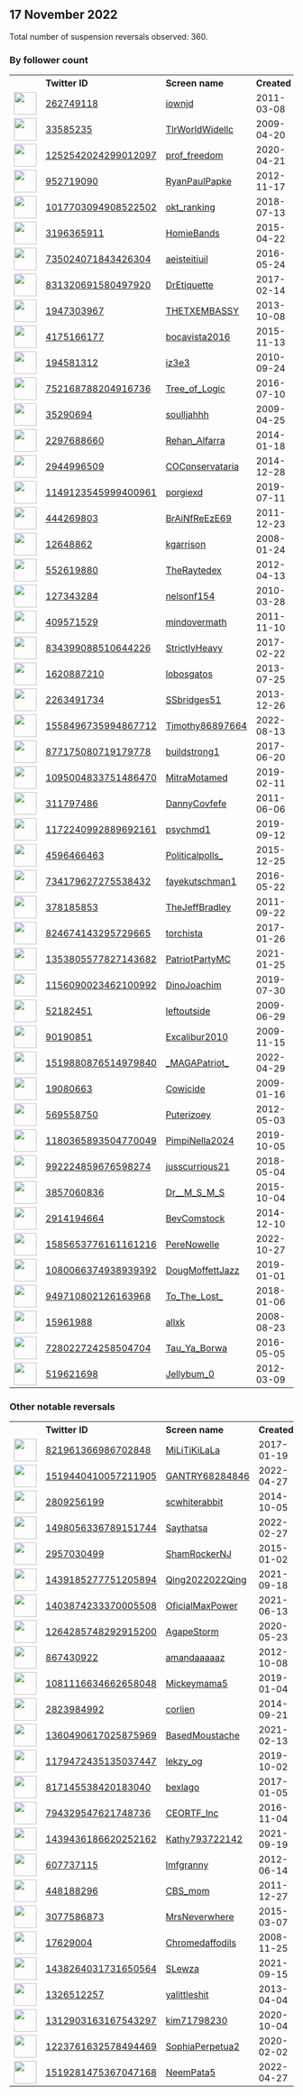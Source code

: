 
## 17 November 2022
Total number of suspension reversals observed: 360.

### By follower count
<table><tr><th></th><th align="left">Twitter ID</th><th align="left">Screen name</th>
<th align="left">Created</th><th align="left">Status</th><th align="left">Suspended</th><th align="left">Followers</th>
<tr><td><a href="https://pbs.twimg.com/profile_images/1656149406733725698/T8JmIPEJ_normal.jpg"><img src="https://pbs.twimg.com/profile_images/1656149406733725698/T8JmIPEJ_normal.jpg" width="40px" height="40px" align="center"/></a></td><td><a href="https://twitter.com/intent/user?user_id=262749118">262749118</a></td><td><a href="https://twitter.com/iownjd">iownjd</a></td><td>2011-03-08</td><td align="center"></td><td>2022-08-23</td><td>770117</td></tr>
<tr><td><a href="https://pbs.twimg.com/profile_images/1661983655332560896/ZVDXne0r_normal.jpg"><img src="https://pbs.twimg.com/profile_images/1661983655332560896/ZVDXne0r_normal.jpg" width="40px" height="40px" align="center"/></a></td><td><a href="https://twitter.com/intent/user?user_id=33585235">33585235</a></td><td><a href="https://twitter.com/TlrWorldWidellc">TlrWorldWidellc</a></td><td>2009-04-20</td><td align="center"></td><td></td><td>322296</td></tr>
<tr><td><a href="https://pbs.twimg.com/profile_images/1611763084812599297/M_TJdo_E_normal.jpg"><img src="https://pbs.twimg.com/profile_images/1611763084812599297/M_TJdo_E_normal.jpg" width="40px" height="40px" align="center"/></a></td><td><a href="https://twitter.com/intent/user?user_id=1252542024299012097">1252542024299012097</a></td><td><a href="https://twitter.com/prof_freedom">prof_freedom</a></td><td>2020-04-21</td><td align="center"></td><td>2022-11-14</td><td>69317</td></tr>
<tr><td><a href="https://pbs.twimg.com/profile_images/893789278152654848/l_ZvbBtG_normal.jpg"><img src="https://pbs.twimg.com/profile_images/893789278152654848/l_ZvbBtG_normal.jpg" width="40px" height="40px" align="center"/></a></td><td><a href="https://twitter.com/intent/user?user_id=952719090">952719090</a></td><td><a href="https://twitter.com/RyanPaulPapke">RyanPaulPapke</a></td><td>2012-11-17</td><td align="center"></td><td>2022-10-28</td><td>65467</td></tr>
<tr><td><a href="https://pbs.twimg.com/profile_images/1545709529173839873/DP-uf-Oc_normal.jpg"><img src="https://pbs.twimg.com/profile_images/1545709529173839873/DP-uf-Oc_normal.jpg" width="40px" height="40px" align="center"/></a></td><td><a href="https://twitter.com/intent/user?user_id=1017703094908522502">1017703094908522502</a></td><td><a href="https://twitter.com/okt_ranking">okt_ranking</a></td><td>2018-07-13</td><td align="center"></td><td></td><td>49854</td></tr>
<tr><td><a href="https://pbs.twimg.com/profile_images/984043452559048704/5YFKzZwV_normal.jpg"><img src="https://pbs.twimg.com/profile_images/984043452559048704/5YFKzZwV_normal.jpg" width="40px" height="40px" align="center"/></a></td><td><a href="https://twitter.com/intent/user?user_id=3196365911">3196365911</a></td><td><a href="https://twitter.com/HomieBands">HomieBands</a></td><td>2015-04-22</td><td align="center"></td><td>2022-10-29</td><td>42014</td></tr>
<tr><td><a href="https://pbs.twimg.com/profile_images/990092380023001088/Ydg3vHkl_normal.jpg"><img src="https://pbs.twimg.com/profile_images/990092380023001088/Ydg3vHkl_normal.jpg" width="40px" height="40px" align="center"/></a></td><td><a href="https://twitter.com/intent/user?user_id=735024071843426304">735024071843426304</a></td><td><a href="https://twitter.com/aeisteitiuil">aeisteitiuil</a></td><td>2016-05-24</td><td align="center"></td><td>2022-11-02</td><td>37072</td></tr>
<tr><td><a href="https://pbs.twimg.com/profile_images/1604277055041830914/n2u59uYs_normal.jpg"><img src="https://pbs.twimg.com/profile_images/1604277055041830914/n2u59uYs_normal.jpg" width="40px" height="40px" align="center"/></a></td><td><a href="https://twitter.com/intent/user?user_id=831320691580497920">831320691580497920</a></td><td><a href="https://twitter.com/DrEtiquette">DrEtiquette</a></td><td>2017-02-14</td><td align="center"></td><td></td><td>36783</td></tr>
<tr><td><a href="https://pbs.twimg.com/profile_images/1620498987319959553/huTrtw9k_normal.jpg"><img src="https://pbs.twimg.com/profile_images/1620498987319959553/huTrtw9k_normal.jpg" width="40px" height="40px" align="center"/></a></td><td><a href="https://twitter.com/intent/user?user_id=1947303967">1947303967</a></td><td><a href="https://twitter.com/THETXEMBASSY">THETXEMBASSY</a></td><td>2013-10-08</td><td align="center"></td><td></td><td>32211</td></tr>
<tr><td><a href="https://pbs.twimg.com/profile_images/1593451356920184833/Kyh8FOOr_normal.jpg"><img src="https://pbs.twimg.com/profile_images/1593451356920184833/Kyh8FOOr_normal.jpg" width="40px" height="40px" align="center"/></a></td><td><a href="https://twitter.com/intent/user?user_id=4175166177">4175166177</a></td><td><a href="https://twitter.com/bocavista2016">bocavista2016</a></td><td>2015-11-13</td><td align="center"></td><td></td><td>23561</td></tr>
<tr><td><a href="https://pbs.twimg.com/profile_images/1636872131807002625/yKg8YC-1_normal.jpg"><img src="https://pbs.twimg.com/profile_images/1636872131807002625/yKg8YC-1_normal.jpg" width="40px" height="40px" align="center"/></a></td><td><a href="https://twitter.com/intent/user?user_id=194581312">194581312</a></td><td><a href="https://twitter.com/iz3e3">iz3e3</a></td><td>2010-09-24</td><td align="center"></td><td>2022-11-06</td><td>18336</td></tr>
<tr><td><a href="https://pbs.twimg.com/profile_images/1656711979304730642/BGekR6_g_normal.jpg"><img src="https://pbs.twimg.com/profile_images/1656711979304730642/BGekR6_g_normal.jpg" width="40px" height="40px" align="center"/></a></td><td><a href="https://twitter.com/intent/user?user_id=752168788204916736">752168788204916736</a></td><td><a href="https://twitter.com/Tree_of_Logic">Tree_of_Logic</a></td><td>2016-07-10</td><td align="center"></td><td></td><td>11648</td></tr>
<tr><td><a href="https://pbs.twimg.com/profile_images/1635007654673129474/DvhjHV7t_normal.jpg"><img src="https://pbs.twimg.com/profile_images/1635007654673129474/DvhjHV7t_normal.jpg" width="40px" height="40px" align="center"/></a></td><td><a href="https://twitter.com/intent/user?user_id=35290694">35290694</a></td><td><a href="https://twitter.com/soulljahhh">soulljahhh</a></td><td>2009-04-25</td><td align="center"></td><td></td><td>11158</td></tr>
<tr><td><a href="https://pbs.twimg.com/profile_images/1635400609032445955/MkKZcK5b_normal.jpg"><img src="https://pbs.twimg.com/profile_images/1635400609032445955/MkKZcK5b_normal.jpg" width="40px" height="40px" align="center"/></a></td><td><a href="https://twitter.com/intent/user?user_id=2297688660">2297688660</a></td><td><a href="https://twitter.com/Rehan_Alfarra">Rehan_Alfarra</a></td><td>2014-01-18</td><td align="center"></td><td>2022-11-17</td><td>10757</td></tr>
<tr><td><a href="https://pbs.twimg.com/profile_images/1644259449274798080/O_sTt9Nt_normal.jpg"><img src="https://pbs.twimg.com/profile_images/1644259449274798080/O_sTt9Nt_normal.jpg" width="40px" height="40px" align="center"/></a></td><td><a href="https://twitter.com/intent/user?user_id=2944996509">2944996509</a></td><td><a href="https://twitter.com/COConservataria">COConservataria</a></td><td>2014-12-28</td><td align="center"></td><td></td><td>10337</td></tr>
<tr><td><a href="https://pbs.twimg.com/profile_images/1643679412011900946/u-8TaTNb_normal.jpg"><img src="https://pbs.twimg.com/profile_images/1643679412011900946/u-8TaTNb_normal.jpg" width="40px" height="40px" align="center"/></a></td><td><a href="https://twitter.com/intent/user?user_id=1149123545999400961">1149123545999400961</a></td><td><a href="https://twitter.com/porgiexd">porgiexd</a></td><td>2019-07-11</td><td align="center"></td><td>2022-09-20</td><td>9288</td></tr>
<tr><td><a href="https://pbs.twimg.com/profile_images/1086448155472904195/6AVplN-q_normal.jpg"><img src="https://pbs.twimg.com/profile_images/1086448155472904195/6AVplN-q_normal.jpg" width="40px" height="40px" align="center"/></a></td><td><a href="https://twitter.com/intent/user?user_id=444269803">444269803</a></td><td><a href="https://twitter.com/BrAiNfReEzE69">BrAiNfReEzE69</a></td><td>2011-12-23</td><td align="center"></td><td></td><td>8454</td></tr>
<tr><td><a href="https://pbs.twimg.com/profile_images/1347274080454549505/30vl0ZGg_normal.jpg"><img src="https://pbs.twimg.com/profile_images/1347274080454549505/30vl0ZGg_normal.jpg" width="40px" height="40px" align="center"/></a></td><td><a href="https://twitter.com/intent/user?user_id=12648862">12648862</a></td><td><a href="https://twitter.com/kgarrison">kgarrison</a></td><td>2008-01-24</td><td align="center"></td><td>2022-10-29</td><td>8241</td></tr>
<tr><td><a href="https://pbs.twimg.com/profile_images/1628256844194914304/RQlaIQjv_normal.jpg"><img src="https://pbs.twimg.com/profile_images/1628256844194914304/RQlaIQjv_normal.jpg" width="40px" height="40px" align="center"/></a></td><td><a href="https://twitter.com/intent/user?user_id=552619880">552619880</a></td><td><a href="https://twitter.com/TheRaytedex">TheRaytedex</a></td><td>2012-04-13</td><td align="center"></td><td></td><td>7712</td></tr>
<tr><td><a href="https://pbs.twimg.com/profile_images/1445876075041464326/vfYZjAU2_normal.jpg"><img src="https://pbs.twimg.com/profile_images/1445876075041464326/vfYZjAU2_normal.jpg" width="40px" height="40px" align="center"/></a></td><td><a href="https://twitter.com/intent/user?user_id=127343284">127343284</a></td><td><a href="https://twitter.com/nelsonf154">nelsonf154</a></td><td>2010-03-28</td><td align="center"></td><td>2022-09-09</td><td>7461</td></tr>
<tr><td><a href="https://pbs.twimg.com/profile_images/936022105329516544/0QeGmrqS_normal.jpg"><img src="https://pbs.twimg.com/profile_images/936022105329516544/0QeGmrqS_normal.jpg" width="40px" height="40px" align="center"/></a></td><td><a href="https://twitter.com/intent/user?user_id=409571529">409571529</a></td><td><a href="https://twitter.com/mindovermath">mindovermath</a></td><td>2011-11-10</td><td align="center"></td><td>2022-10-28</td><td>7407</td></tr>
<tr><td><a href="https://pbs.twimg.com/profile_images/1520093130971832320/P9V026U__normal.jpg"><img src="https://pbs.twimg.com/profile_images/1520093130971832320/P9V026U__normal.jpg" width="40px" height="40px" align="center"/></a></td><td><a href="https://twitter.com/intent/user?user_id=834399088510644226">834399088510644226</a></td><td><a href="https://twitter.com/StrictlyHeavy">StrictlyHeavy</a></td><td>2017-02-22</td><td align="center"></td><td>2022-10-29</td><td>7122</td></tr>
<tr><td><a href="https://pbs.twimg.com/profile_images/1262854054092271616/qP9QZYU4_normal.jpg"><img src="https://pbs.twimg.com/profile_images/1262854054092271616/qP9QZYU4_normal.jpg" width="40px" height="40px" align="center"/></a></td><td><a href="https://twitter.com/intent/user?user_id=1620887210">1620887210</a></td><td><a href="https://twitter.com/lobosgatos">lobosgatos</a></td><td>2013-07-25</td><td align="center"></td><td>2022-10-18</td><td>6876</td></tr>
<tr><td><a href="https://pbs.twimg.com/profile_images/634562785167278080/YX47pbpj_normal.jpg"><img src="https://pbs.twimg.com/profile_images/634562785167278080/YX47pbpj_normal.jpg" width="40px" height="40px" align="center"/></a></td><td><a href="https://twitter.com/intent/user?user_id=2263491734">2263491734</a></td><td><a href="https://twitter.com/SSbridges51">SSbridges51</a></td><td>2013-12-26</td><td align="center"></td><td>2022-10-29</td><td>6591</td></tr>
<tr><td><a href="https://pbs.twimg.com/profile_images/1598531647816708097/uNm-T98w_normal.jpg"><img src="https://pbs.twimg.com/profile_images/1598531647816708097/uNm-T98w_normal.jpg" width="40px" height="40px" align="center"/></a></td><td><a href="https://twitter.com/intent/user?user_id=1558496735994867712">1558496735994867712</a></td><td><a href="https://twitter.com/Timothy86897664">Timothy86897664</a></td><td>2022-08-13</td><td align="center">👋</td><td>2022-11-10</td><td>6178</td></tr>
<tr><td><a href="https://pbs.twimg.com/profile_images/877181056180510721/Y-Hff5sD_normal.jpg"><img src="https://pbs.twimg.com/profile_images/877181056180510721/Y-Hff5sD_normal.jpg" width="40px" height="40px" align="center"/></a></td><td><a href="https://twitter.com/intent/user?user_id=877175080719179778">877175080719179778</a></td><td><a href="https://twitter.com/buildstrong1">buildstrong1</a></td><td>2017-06-20</td><td align="center"></td><td>2022-04-04</td><td>5247</td></tr>
<tr><td><a href="https://pbs.twimg.com/profile_images/1573987468499640320/RSgxzBWU_normal.jpg"><img src="https://pbs.twimg.com/profile_images/1573987468499640320/RSgxzBWU_normal.jpg" width="40px" height="40px" align="center"/></a></td><td><a href="https://twitter.com/intent/user?user_id=1095004833751486470">1095004833751486470</a></td><td><a href="https://twitter.com/MitraMotamed">MitraMotamed</a></td><td>2019-02-11</td><td align="center"></td><td>2022-10-29</td><td>5140</td></tr>
<tr><td><a href="https://pbs.twimg.com/profile_images/1605000557118324748/MXIx7QBf_normal.jpg"><img src="https://pbs.twimg.com/profile_images/1605000557118324748/MXIx7QBf_normal.jpg" width="40px" height="40px" align="center"/></a></td><td><a href="https://twitter.com/intent/user?user_id=311797486">311797486</a></td><td><a href="https://twitter.com/DannyCovfefe">DannyCovfefe</a></td><td>2011-06-06</td><td align="center"></td><td></td><td>5085</td></tr>
<tr><td><a href="https://pbs.twimg.com/profile_images/1208444357520560129/H0bYvXfw_normal.jpg"><img src="https://pbs.twimg.com/profile_images/1208444357520560129/H0bYvXfw_normal.jpg" width="40px" height="40px" align="center"/></a></td><td><a href="https://twitter.com/intent/user?user_id=1172240992889692161">1172240992889692161</a></td><td><a href="https://twitter.com/psychmd1">psychmd1</a></td><td>2019-09-12</td><td align="center"></td><td></td><td>4760</td></tr>
<tr><td><a href="https://pbs.twimg.com/profile_images/749569292971151360/psF5Apr7_normal.jpg"><img src="https://pbs.twimg.com/profile_images/749569292971151360/psF5Apr7_normal.jpg" width="40px" height="40px" align="center"/></a></td><td><a href="https://twitter.com/intent/user?user_id=4596466463">4596466463</a></td><td><a href="https://twitter.com/Politicalpolls_">Politicalpolls_</a></td><td>2015-12-25</td><td align="center"></td><td></td><td>4449</td></tr>
<tr><td><a href="https://abs.twimg.com/sticky/default_profile_images/default_profile_normal.png"><img src="https://abs.twimg.com/sticky/default_profile_images/default_profile_normal.png" width="40px" height="40px" align="center"/></a></td><td><a href="https://twitter.com/intent/user?user_id=734179627275538432">734179627275538432</a></td><td><a href="https://twitter.com/fayekutschman1">fayekutschman1</a></td><td>2016-05-22</td><td align="center"></td><td>2022-10-29</td><td>4429</td></tr>
<tr><td><a href="https://pbs.twimg.com/profile_images/1326027528243437568/nsmFtcc4_normal.jpg"><img src="https://pbs.twimg.com/profile_images/1326027528243437568/nsmFtcc4_normal.jpg" width="40px" height="40px" align="center"/></a></td><td><a href="https://twitter.com/intent/user?user_id=378185853">378185853</a></td><td><a href="https://twitter.com/TheJeffBradley">TheJeffBradley</a></td><td>2011-09-22</td><td align="center">🚫</td><td></td><td>4407</td></tr>
<tr><td><a href="https://pbs.twimg.com/profile_images/1653493425424027666/O32W_JMh_normal.png"><img src="https://pbs.twimg.com/profile_images/1653493425424027666/O32W_JMh_normal.png" width="40px" height="40px" align="center"/></a></td><td><a href="https://twitter.com/intent/user?user_id=824674143295729665">824674143295729665</a></td><td><a href="https://twitter.com/torchista">torchista</a></td><td>2017-01-26</td><td align="center"></td><td></td><td>4376</td></tr>
<tr><td><a href="https://pbs.twimg.com/profile_images/1366948101353705473/m9QX0DUo_normal.jpg"><img src="https://pbs.twimg.com/profile_images/1366948101353705473/m9QX0DUo_normal.jpg" width="40px" height="40px" align="center"/></a></td><td><a href="https://twitter.com/intent/user?user_id=1353805577827143682">1353805577827143682</a></td><td><a href="https://twitter.com/PatriotPartyMC">PatriotPartyMC</a></td><td>2021-01-25</td><td align="center"></td><td>2022-10-29</td><td>4128</td></tr>
<tr><td><a href="https://pbs.twimg.com/profile_images/1352003369842446337/3oe1qnKd_normal.jpg"><img src="https://pbs.twimg.com/profile_images/1352003369842446337/3oe1qnKd_normal.jpg" width="40px" height="40px" align="center"/></a></td><td><a href="https://twitter.com/intent/user?user_id=1156090023462100992">1156090023462100992</a></td><td><a href="https://twitter.com/DinoJoachim">DinoJoachim</a></td><td>2019-07-30</td><td align="center">👋</td><td></td><td>3737</td></tr>
<tr><td><a href="https://pbs.twimg.com/profile_images/909198867656269826/f3FO2Pya_normal.jpg"><img src="https://pbs.twimg.com/profile_images/909198867656269826/f3FO2Pya_normal.jpg" width="40px" height="40px" align="center"/></a></td><td><a href="https://twitter.com/intent/user?user_id=52182451">52182451</a></td><td><a href="https://twitter.com/leftoutside">leftoutside</a></td><td>2009-06-29</td><td align="center"></td><td>2022-11-11</td><td>3718</td></tr>
<tr><td><a href="https://pbs.twimg.com/profile_images/2936136532/5339e9d3545d9cc57a32463039db2ddd_normal.jpeg"><img src="https://pbs.twimg.com/profile_images/2936136532/5339e9d3545d9cc57a32463039db2ddd_normal.jpeg" width="40px" height="40px" align="center"/></a></td><td><a href="https://twitter.com/intent/user?user_id=90190851">90190851</a></td><td><a href="https://twitter.com/Excalibur2010">Excalibur2010</a></td><td>2009-11-15</td><td align="center"></td><td>2022-10-29</td><td>3636</td></tr>
<tr><td><a href="https://pbs.twimg.com/profile_images/1519886095218970626/3jy0oy6-_normal.jpg"><img src="https://pbs.twimg.com/profile_images/1519886095218970626/3jy0oy6-_normal.jpg" width="40px" height="40px" align="center"/></a></td><td><a href="https://twitter.com/intent/user?user_id=1519880876514979840">1519880876514979840</a></td><td><a href="https://twitter.com/_MAGAPatriot_">_MAGAPatriot_</a></td><td>2022-04-29</td><td align="center"></td><td>2022-07-05</td><td>3390</td></tr>
<tr><td><a href="https://pbs.twimg.com/profile_images/1593374189578092544/fkPgWQKs_normal.jpg"><img src="https://pbs.twimg.com/profile_images/1593374189578092544/fkPgWQKs_normal.jpg" width="40px" height="40px" align="center"/></a></td><td><a href="https://twitter.com/intent/user?user_id=19080663">19080663</a></td><td><a href="https://twitter.com/Cowicide">Cowicide</a></td><td>2009-01-16</td><td align="center"></td><td></td><td>3381</td></tr>
<tr><td><a href="https://pbs.twimg.com/profile_images/1518400381583527936/MG6JplLD_normal.jpg"><img src="https://pbs.twimg.com/profile_images/1518400381583527936/MG6JplLD_normal.jpg" width="40px" height="40px" align="center"/></a></td><td><a href="https://twitter.com/intent/user?user_id=569558750">569558750</a></td><td><a href="https://twitter.com/Puterizoey">Puterizoey</a></td><td>2012-05-03</td><td align="center"></td><td>2022-05-02</td><td>3340</td></tr>
<tr><td><a href="https://pbs.twimg.com/profile_images/1443418103568900106/MUReUyKT_normal.jpg"><img src="https://pbs.twimg.com/profile_images/1443418103568900106/MUReUyKT_normal.jpg" width="40px" height="40px" align="center"/></a></td><td><a href="https://twitter.com/intent/user?user_id=1180365893504770049">1180365893504770049</a></td><td><a href="https://twitter.com/PimpiNella2024">PimpiNella2024</a></td><td>2019-10-05</td><td align="center"></td><td>2022-10-29</td><td>3328</td></tr>
<tr><td><a href="https://pbs.twimg.com/profile_images/1648195334882099205/BHhZPaXB_normal.jpg"><img src="https://pbs.twimg.com/profile_images/1648195334882099205/BHhZPaXB_normal.jpg" width="40px" height="40px" align="center"/></a></td><td><a href="https://twitter.com/intent/user?user_id=992224859676598274">992224859676598274</a></td><td><a href="https://twitter.com/jusscurrious21">jusscurrious21</a></td><td>2018-05-04</td><td align="center"></td><td></td><td>3310</td></tr>
<tr><td><a href="https://pbs.twimg.com/profile_images/1464715104109436931/mtAZCpQA_normal.jpg"><img src="https://pbs.twimg.com/profile_images/1464715104109436931/mtAZCpQA_normal.jpg" width="40px" height="40px" align="center"/></a></td><td><a href="https://twitter.com/intent/user?user_id=3857060836">3857060836</a></td><td><a href="https://twitter.com/Dr__M_S_M_S">Dr__M_S_M_S</a></td><td>2015-10-04</td><td align="center"></td><td>2022-10-26</td><td>3308</td></tr>
<tr><td><a href="https://pbs.twimg.com/profile_images/823970421989113857/zkwdo3cA_normal.jpg"><img src="https://pbs.twimg.com/profile_images/823970421989113857/zkwdo3cA_normal.jpg" width="40px" height="40px" align="center"/></a></td><td><a href="https://twitter.com/intent/user?user_id=2914194664">2914194664</a></td><td><a href="https://twitter.com/BevComstock">BevComstock</a></td><td>2014-12-10</td><td align="center"></td><td>2022-10-29</td><td>3257</td></tr>
<tr><td><a href="https://pbs.twimg.com/profile_images/1598963368370573314/sW4SuXLi_normal.jpg"><img src="https://pbs.twimg.com/profile_images/1598963368370573314/sW4SuXLi_normal.jpg" width="40px" height="40px" align="center"/></a></td><td><a href="https://twitter.com/intent/user?user_id=1585653776161161216">1585653776161161216</a></td><td><a href="https://twitter.com/PereNowelle">PereNowelle</a></td><td>2022-10-27</td><td align="center">🚫</td><td>2022-11-08</td><td>3199</td></tr>
<tr><td><a href="https://pbs.twimg.com/profile_images/1352057062474149888/WlZI9fmR_normal.jpg"><img src="https://pbs.twimg.com/profile_images/1352057062474149888/WlZI9fmR_normal.jpg" width="40px" height="40px" align="center"/></a></td><td><a href="https://twitter.com/intent/user?user_id=1080066374938939392">1080066374938939392</a></td><td><a href="https://twitter.com/DougMoffettJazz">DougMoffettJazz</a></td><td>2019-01-01</td><td align="center"></td><td>2022-10-29</td><td>3096</td></tr>
<tr><td><a href="https://pbs.twimg.com/profile_images/1421110565024538626/O53jqXP4_normal.jpg"><img src="https://pbs.twimg.com/profile_images/1421110565024538626/O53jqXP4_normal.jpg" width="40px" height="40px" align="center"/></a></td><td><a href="https://twitter.com/intent/user?user_id=949710802126163968">949710802126163968</a></td><td><a href="https://twitter.com/To_The_Lost_">To_The_Lost_</a></td><td>2018-01-06</td><td align="center"></td><td>2022-10-29</td><td>2950</td></tr>
<tr><td><a href="https://pbs.twimg.com/profile_images/1663278087969333248/8nYLvt9r_normal.jpg"><img src="https://pbs.twimg.com/profile_images/1663278087969333248/8nYLvt9r_normal.jpg" width="40px" height="40px" align="center"/></a></td><td><a href="https://twitter.com/intent/user?user_id=15961988">15961988</a></td><td><a href="https://twitter.com/allxk">allxk</a></td><td>2008-08-23</td><td align="center"></td><td>2022-09-23</td><td>2884</td></tr>
<tr><td><a href="https://pbs.twimg.com/profile_images/1651869887193665536/2gJnTi1H_normal.jpg"><img src="https://pbs.twimg.com/profile_images/1651869887193665536/2gJnTi1H_normal.jpg" width="40px" height="40px" align="center"/></a></td><td><a href="https://twitter.com/intent/user?user_id=728022724258504704">728022724258504704</a></td><td><a href="https://twitter.com/Tau_Ya_Borwa">Tau_Ya_Borwa</a></td><td>2016-05-05</td><td align="center"></td><td></td><td>2856</td></tr>
<tr><td><a href="https://pbs.twimg.com/profile_images/1603403368709382148/2nE1M7Xw_normal.jpg"><img src="https://pbs.twimg.com/profile_images/1603403368709382148/2nE1M7Xw_normal.jpg" width="40px" height="40px" align="center"/></a></td><td><a href="https://twitter.com/intent/user?user_id=519621698">519621698</a></td><td><a href="https://twitter.com/Jellybum_0">Jellybum_0</a></td><td>2012-03-09</td><td align="center"></td><td>2022-11-11</td><td>2846</td></tr>
</table>

### Other notable reversals
<table><tr><th></th><th align="left">Twitter ID</th><th align="left">Screen name</th>
<th align="left">Created</th><th align="left">Status</th><th align="left">Suspended</th><th align="left">Followers</th>
<tr><td><a href="https://pbs.twimg.com/profile_images/1344021915825020929/bpeMKMde_normal.jpg"><img src="https://pbs.twimg.com/profile_images/1344021915825020929/bpeMKMde_normal.jpg" width="40px" height="40px" align="center"/></a></td><td><a href="https://twitter.com/intent/user?user_id=821961366986702848">821961366986702848</a></td><td><a href="https://twitter.com/MiLiTiKiLaLa">MiLiTiKiLaLa</a></td><td>2017-01-19</td><td align="center"></td><td>2022-10-29</td><td>1247</td></tr>
<tr><td><a href="https://pbs.twimg.com/profile_images/1519443376340307968/0BcHDhl2_normal.jpg"><img src="https://pbs.twimg.com/profile_images/1519443376340307968/0BcHDhl2_normal.jpg" width="40px" height="40px" align="center"/></a></td><td><a href="https://twitter.com/intent/user?user_id=1519440410057211905">1519440410057211905</a></td><td><a href="https://twitter.com/GANTRY68284846">GANTRY68284846</a></td><td>2022-04-27</td><td align="center"></td><td>2022-11-10</td><td>1555</td></tr>
<tr><td><a href="https://pbs.twimg.com/profile_images/518905489103413248/VyQfxDMA_normal.jpeg"><img src="https://pbs.twimg.com/profile_images/518905489103413248/VyQfxDMA_normal.jpeg" width="40px" height="40px" align="center"/></a></td><td><a href="https://twitter.com/intent/user?user_id=2809256199">2809256199</a></td><td><a href="https://twitter.com/scwhiterabbit">scwhiterabbit</a></td><td>2014-10-05</td><td align="center"></td><td>2022-10-29</td><td>1082</td></tr>
<tr><td><a href="https://pbs.twimg.com/profile_images/1652226673142530048/ADUGa-se_normal.jpg"><img src="https://pbs.twimg.com/profile_images/1652226673142530048/ADUGa-se_normal.jpg" width="40px" height="40px" align="center"/></a></td><td><a href="https://twitter.com/intent/user?user_id=1498056336789151744">1498056336789151744</a></td><td><a href="https://twitter.com/Saythatsa">Saythatsa</a></td><td>2022-02-27</td><td align="center"></td><td>2022-07-04</td><td>150</td></tr>
<tr><td><a href="https://pbs.twimg.com/profile_images/1661568506083647489/HSoYgoWZ_normal.jpg"><img src="https://pbs.twimg.com/profile_images/1661568506083647489/HSoYgoWZ_normal.jpg" width="40px" height="40px" align="center"/></a></td><td><a href="https://twitter.com/intent/user?user_id=2957030499">2957030499</a></td><td><a href="https://twitter.com/ShamRockerNJ">ShamRockerNJ</a></td><td>2015-01-02</td><td align="center"></td><td>2022-11-11</td><td>1408</td></tr>
<tr><td><a href="https://pbs.twimg.com/profile_images/1617579821567209472/LMxiy_Qy_normal.jpg"><img src="https://pbs.twimg.com/profile_images/1617579821567209472/LMxiy_Qy_normal.jpg" width="40px" height="40px" align="center"/></a></td><td><a href="https://twitter.com/intent/user?user_id=1439185277751205894">1439185277751205894</a></td><td><a href="https://twitter.com/Qing2022022Qing">Qing2022022Qing</a></td><td>2021-09-18</td><td align="center"></td><td>2022-04-15</td><td>1737</td></tr>
<tr><td><a href="https://pbs.twimg.com/profile_images/1628442113120649218/T1Rd8i7I_normal.jpg"><img src="https://pbs.twimg.com/profile_images/1628442113120649218/T1Rd8i7I_normal.jpg" width="40px" height="40px" align="center"/></a></td><td><a href="https://twitter.com/intent/user?user_id=1403874233370005508">1403874233370005508</a></td><td><a href="https://twitter.com/OficialMaxPower">OficialMaxPower</a></td><td>2021-06-13</td><td align="center"></td><td>2022-05-25</td><td>157</td></tr>
<tr><td><a href="https://pbs.twimg.com/profile_images/1264286481935466496/jryn8bkG_normal.jpg"><img src="https://pbs.twimg.com/profile_images/1264286481935466496/jryn8bkG_normal.jpg" width="40px" height="40px" align="center"/></a></td><td><a href="https://twitter.com/intent/user?user_id=1264285748292915200">1264285748292915200</a></td><td><a href="https://twitter.com/AgapeStorm">AgapeStorm</a></td><td>2020-05-23</td><td align="center"></td><td>2022-10-29</td><td>941</td></tr>
<tr><td><a href="https://pbs.twimg.com/profile_images/2693358718/5e4053d221f17a643f52576b7ea2fdde_normal.jpeg"><img src="https://pbs.twimg.com/profile_images/2693358718/5e4053d221f17a643f52576b7ea2fdde_normal.jpeg" width="40px" height="40px" align="center"/></a></td><td><a href="https://twitter.com/intent/user?user_id=867430922">867430922</a></td><td><a href="https://twitter.com/amandaaaaaz">amandaaaaaz</a></td><td>2012-10-08</td><td align="center"></td><td>2022-10-29</td><td>1534</td></tr>
<tr><td><a href="https://pbs.twimg.com/profile_images/1420237132090646535/MpqKY0bB_normal.jpg"><img src="https://pbs.twimg.com/profile_images/1420237132090646535/MpqKY0bB_normal.jpg" width="40px" height="40px" align="center"/></a></td><td><a href="https://twitter.com/intent/user?user_id=1081116634662658048">1081116634662658048</a></td><td><a href="https://twitter.com/Mickeymama5">Mickeymama5</a></td><td>2019-01-04</td><td align="center"></td><td>2022-10-29</td><td>495</td></tr>
<tr><td><a href="https://pbs.twimg.com/profile_images/1287980506034905091/bLr8hfAN_normal.jpg"><img src="https://pbs.twimg.com/profile_images/1287980506034905091/bLr8hfAN_normal.jpg" width="40px" height="40px" align="center"/></a></td><td><a href="https://twitter.com/intent/user?user_id=2823984992">2823984992</a></td><td><a href="https://twitter.com/corlien">corlien</a></td><td>2014-09-21</td><td align="center"></td><td>2022-10-29</td><td>471</td></tr>
<tr><td><a href="https://pbs.twimg.com/profile_images/1360491105763037185/BCpMcBog_normal.jpg"><img src="https://pbs.twimg.com/profile_images/1360491105763037185/BCpMcBog_normal.jpg" width="40px" height="40px" align="center"/></a></td><td><a href="https://twitter.com/intent/user?user_id=1360490617025875969">1360490617025875969</a></td><td><a href="https://twitter.com/BasedMoustache">BasedMoustache</a></td><td>2021-02-13</td><td align="center"></td><td></td><td>100</td></tr>
<tr><td><a href="https://pbs.twimg.com/profile_images/1639713717322489856/FfSM-rTD_normal.jpg"><img src="https://pbs.twimg.com/profile_images/1639713717322489856/FfSM-rTD_normal.jpg" width="40px" height="40px" align="center"/></a></td><td><a href="https://twitter.com/intent/user?user_id=1179472435135037447">1179472435135037447</a></td><td><a href="https://twitter.com/lekzy_og">lekzy_og</a></td><td>2019-10-02</td><td align="center">🚫</td><td>2022-11-11</td><td>730</td></tr>
<tr><td><a href="https://pbs.twimg.com/profile_images/1520740248300531717/y2LNxg5-_normal.jpg"><img src="https://pbs.twimg.com/profile_images/1520740248300531717/y2LNxg5-_normal.jpg" width="40px" height="40px" align="center"/></a></td><td><a href="https://twitter.com/intent/user?user_id=817145538420183040">817145538420183040</a></td><td><a href="https://twitter.com/bexlago">bexlago</a></td><td>2017-01-05</td><td align="center"></td><td>2022-10-29</td><td>2017</td></tr>
<tr><td><a href="https://pbs.twimg.com/profile_images/1078038326802894853/chdE4q7G_normal.jpg"><img src="https://pbs.twimg.com/profile_images/1078038326802894853/chdE4q7G_normal.jpg" width="40px" height="40px" align="center"/></a></td><td><a href="https://twitter.com/intent/user?user_id=794329547621748736">794329547621748736</a></td><td><a href="https://twitter.com/CEORTF_Inc">CEORTF_Inc</a></td><td>2016-11-04</td><td align="center"></td><td></td><td>513</td></tr>
<tr><td><a href="https://pbs.twimg.com/profile_images/1502017871379111939/SjQeESRK_normal.jpg"><img src="https://pbs.twimg.com/profile_images/1502017871379111939/SjQeESRK_normal.jpg" width="40px" height="40px" align="center"/></a></td><td><a href="https://twitter.com/intent/user?user_id=1439436186620252162">1439436186620252162</a></td><td><a href="https://twitter.com/Kathy793722142">Kathy793722142</a></td><td>2021-09-19</td><td align="center"></td><td>2022-10-29</td><td>747</td></tr>
<tr><td><a href="https://pbs.twimg.com/profile_images/1499922245304655872/l-6UV3L6_normal.jpg"><img src="https://pbs.twimg.com/profile_images/1499922245304655872/l-6UV3L6_normal.jpg" width="40px" height="40px" align="center"/></a></td><td><a href="https://twitter.com/intent/user?user_id=607737115">607737115</a></td><td><a href="https://twitter.com/lmfgranny">lmfgranny</a></td><td>2012-06-14</td><td align="center"></td><td>2022-10-29</td><td>1382</td></tr>
<tr><td><a href="https://pbs.twimg.com/profile_images/1141071945607389185/JvFWuoys_normal.jpg"><img src="https://pbs.twimg.com/profile_images/1141071945607389185/JvFWuoys_normal.jpg" width="40px" height="40px" align="center"/></a></td><td><a href="https://twitter.com/intent/user?user_id=448188296">448188296</a></td><td><a href="https://twitter.com/CBS_mom">CBS_mom</a></td><td>2011-12-27</td><td align="center"></td><td>2022-10-28</td><td>362</td></tr>
<tr><td><a href="https://pbs.twimg.com/profile_images/1607999375841665029/K3m7nBXD_normal.jpg"><img src="https://pbs.twimg.com/profile_images/1607999375841665029/K3m7nBXD_normal.jpg" width="40px" height="40px" align="center"/></a></td><td><a href="https://twitter.com/intent/user?user_id=3077586873">3077586873</a></td><td><a href="https://twitter.com/MrsNeverwhere">MrsNeverwhere</a></td><td>2015-03-07</td><td align="center">🔒</td><td>2022-10-02</td><td>1470</td></tr>
<tr><td><a href="https://pbs.twimg.com/profile_images/480333435852967939/9ddN4Z7Y_normal.png"><img src="https://pbs.twimg.com/profile_images/480333435852967939/9ddN4Z7Y_normal.png" width="40px" height="40px" align="center"/></a></td><td><a href="https://twitter.com/intent/user?user_id=17629004">17629004</a></td><td><a href="https://twitter.com/Chromedaffodils">Chromedaffodils</a></td><td>2008-11-25</td><td align="center"></td><td></td><td>1822</td></tr>
<tr><td><a href="https://pbs.twimg.com/profile_images/1553912721917214721/UD7wgmqc_normal.jpg"><img src="https://pbs.twimg.com/profile_images/1553912721917214721/UD7wgmqc_normal.jpg" width="40px" height="40px" align="center"/></a></td><td><a href="https://twitter.com/intent/user?user_id=1438264031731650564">1438264031731650564</a></td><td><a href="https://twitter.com/SLewza">SLewza</a></td><td>2021-09-15</td><td align="center">🔒</td><td>2022-10-20</td><td>2329</td></tr>
<tr><td><a href="https://pbs.twimg.com/profile_images/1479014099338108932/Um_-Fkv2_normal.jpg"><img src="https://pbs.twimg.com/profile_images/1479014099338108932/Um_-Fkv2_normal.jpg" width="40px" height="40px" align="center"/></a></td><td><a href="https://twitter.com/intent/user?user_id=1326512257">1326512257</a></td><td><a href="https://twitter.com/yalittleshit">yalittleshit</a></td><td>2013-04-04</td><td align="center"></td><td>2022-03-21</td><td>1190</td></tr>
<tr><td><a href="https://pbs.twimg.com/profile_images/1358612787266793478/Wmtj4kPQ_normal.jpg"><img src="https://pbs.twimg.com/profile_images/1358612787266793478/Wmtj4kPQ_normal.jpg" width="40px" height="40px" align="center"/></a></td><td><a href="https://twitter.com/intent/user?user_id=1312903163167543297">1312903163167543297</a></td><td><a href="https://twitter.com/kim71798230">kim71798230</a></td><td>2020-10-04</td><td align="center"></td><td>2022-10-29</td><td>656</td></tr>
<tr><td><a href="https://pbs.twimg.com/profile_images/1299241679627587584/_BQrF7s__normal.jpg"><img src="https://pbs.twimg.com/profile_images/1299241679627587584/_BQrF7s__normal.jpg" width="40px" height="40px" align="center"/></a></td><td><a href="https://twitter.com/intent/user?user_id=1223761632578494469">1223761632578494469</a></td><td><a href="https://twitter.com/SophiaPerpetua2">SophiaPerpetua2</a></td><td>2020-02-02</td><td align="center"></td><td></td><td>1382</td></tr>
<tr><td><a href="https://pbs.twimg.com/profile_images/1522588901877067778/zAfQsL2O_normal.jpg"><img src="https://pbs.twimg.com/profile_images/1522588901877067778/zAfQsL2O_normal.jpg" width="40px" height="40px" align="center"/></a></td><td><a href="https://twitter.com/intent/user?user_id=1519281475367047168">1519281475367047168</a></td><td><a href="https://twitter.com/NeemPata5">NeemPata5</a></td><td>2022-04-27</td><td align="center">🚫</td><td>2022-06-16</td><td>22</td></tr>
</table>
